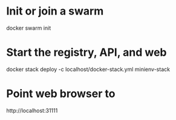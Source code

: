 # Init or join a swarm
docker swarm init

# Start the registry, API, and web
docker stack deploy -c localhost/docker-stack.yml minienv-stack

# Point web browser to
http://localhost:31111

